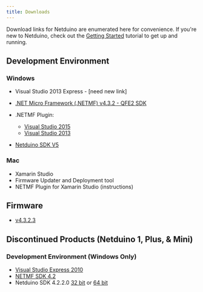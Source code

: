 ```yaml
---
title: Downloads
---
```


Download links for Netduino are enumerated here for convenience. If you're new to Netduino, check out the [Getting Started](../../Getting_Started/) tutorial to get up and running.

## Development Environment

### Windows

* Visual Studio 2013 Express - [need new link]
* [.NET Micro Framework (.NETMF) v4.3.2 - QFE2 SDK](http://downloads.wildernesslabs.co/NETMF_SDK/netmf-v4.3.2-SDK-QFE2-RTM.zip)
* .NETMF Plugin:
  * [Visual Studio 2015](http://downloads.wildernesslabs.co/NETMF_SDK/netmfvs14.vsix)
  * [Visual Studio 2013](http://downloads.wildernesslabs.co/NETMF_SDK/netmfvs2013.vsix)
  
* [Netduino SDK V5](http://downloads.wildernesslabs.co/Netduino_SDK/netduinosdk_v5.exe)

### Mac
 
* Xamarin Studio
* Firmware Updater and Deployment tool
* NETMF Plugin for Xamarin Studio (instructions)

## Firmware

* [v4.3.2.3](http://static.netduino.com/downloads/netduinoupdate/NetduinoUpdate_4.3.2.3.zip)


## Discontinued Products (Netduino 1, Plus, & Mini)

### Development Environment (Windows Only)

* [Visual Studio Express 2010](http://www.visualstudio.com/downloads/download-visual-studio-vs#d-csharp-2010-express)
* [NETMF SDK 4.2](http://static.netduino.com/downloads/MicroFrameworkSDK_NETMF42_QFE2.MSI)
* Netduino SDK 4.2.2.0 [32 bit](http://static.netduino.com/downloads/netduinosdk_32bit_NETMF42.exe) or [64 bit](http://static.netduino.com/downloads/netduinosdk_64bit_NETMF42.exe)


